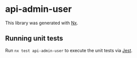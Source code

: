 # api-admin-user

This library was generated with [Nx](https://nx.dev).

## Running unit tests

Run `nx test api-admin-user` to execute the unit tests via [Jest](https://jestjs.io).
